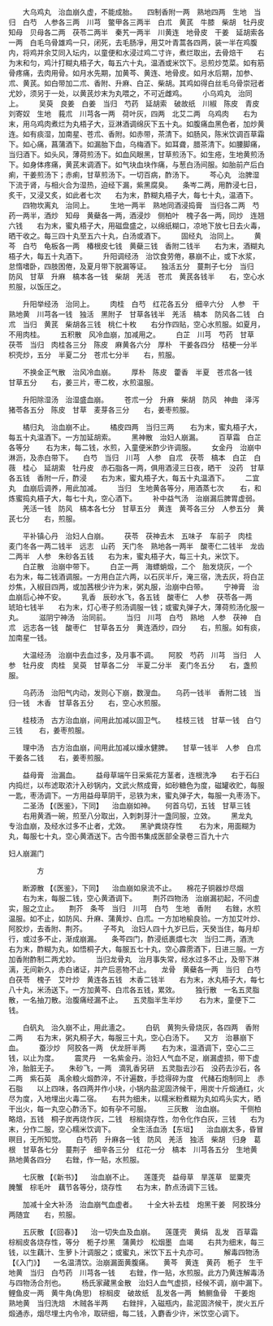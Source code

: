 <!-- { "loadSidebar": true } -->
　　大乌鸡丸　治血崩久虚，不能成胎。　　四制香附一两　熟地四两　生地　当归　白芍　人参各三两　川芎　鳖甲各三两半　白朮　黄芪　牛膝　柴胡　牡丹皮　知母　贝母各二两　茯苓二两半　秦艽一两半　川黄连　地骨皮　干姜　延胡索各一两　白毛乌骨雄鸡一只，闭死，去毛肠凈，用艾叶青蒿各四两，装一半在鸡腹内，将鸡并余艾同入坛内，以童便和水浸过鸡二寸许，煮烂取出，去骨焙干　　右为末和匀，鸡汁打糊丸梧子大，每五六十丸，温酒或米饮下。忌煎炒苋菜。如有筋骨疼痛，去肉用骨。如月水先期，加黄芩、黄连、地骨皮。如月水后期，加参、朮、黄芪。如白带加二朮、香附、升麻、白芷、柴胡。其鸡如得白丝毛乌骨崇冠者尤妙，须另于一处，以黄芪炒末为丸喂之，不可近雌鸡。
　　小乌鸡丸　治同上。
　　吴萸　良姜　白姜　当归　芍药　延胡索　破故纸　川椒　陈皮　青皮　刘寄奴　生地　莪朮　川芎各一两　荷叶灰，四两　北艾二两　乌鸡肉　　右为末，用乌鸡肉煮烂为丸梧子大，豆淋酒调绵灰下五十丸。如腹痛血黑色者，加炒黄连。如有痰湿，加南星、苍朮、香附。如赤带，茶清下。如肠风，陈米饮调百草霜下。如心痛，菖蒲酒下。如漏胎下血，乌梅酒下。如耳聋，腊茶清下。如腰脚痛，当归酒下。如头风，薄荷煎汤下。如血风眼黑，甘草煎汤下。如生疮，生地黄煎汤下。如身体疼痛，黄芪末调酒下。如气块血块作痛，与葱白汤间服。如胎前产后白痢，干姜煎汤下；赤痢，甘草煎汤下。一切百病，酢汤下。
　　芩心丸　治脾湿下流于肾，与相火合为湿热，迫经下漏，紫黑腐臭。　　条岑二两，用酢浸七日，炙干，又浸又炙，如此者七次　　右为末，酢糊丸梧子大，每七十丸，温酒下。
　　四物坎离丸　治同上。
　　生地一两半　熟地同酒浸捣膏　当归各二两　芍药一两半，酒炒　知母　黄蘗各一两，酒浸炒　侧柏叶　槐子各一两，同炒　连翘六钱　　右为末，蜜丸梧子大，用磁盘盛之，以绵纸糊口，凉地下放七日去火毒，晒干收之。每三四十丸至五六十丸，白汤或酒下。
　　固经丸　治同上。
　　黄芩　白芍　龟板各一两　椿根皮七钱　黄蘗三钱　香附二钱半　　右为末，酒糊丸梧子大，每五十丸酒下。
　　升阳调经汤　治饮食劳倦，暴崩不止，或下水浆，怠惰嗜卧，四肢困倦，及夏月带下脱漏等证。　　独活五分　蔓荆子七分　当归　防风　甘草　升麻　槁本各一钱　柴胡　羌活　苍朮　黄芪各钱半　　右，空心水煎服，以饭压之。

　　升阳举经汤　治同上。
　　肉桂　白芍　红花各五分　细辛六分　人参　干熟地黄　川芎各一钱　独活　黑附子　甘草各钱半　羌活　槁本　防风各二钱　白朮　当归　黄芪　柴胡各三钱　桃仁十枚　　右分作四贴，空心水煎服。如夏月，不用肉桂。
　　五积散　风冷血崩，加减用之。
　　白芷　川芎　芍药　甘草　茯苓　当归　肉桂各三分　陈皮　麻黄各六分　厚朴　干姜各四分　桔梗一分半　枳壳炒，五分　半夏二分　苍朮七分半　　右，煎服。

　　不换金正气散　治风冷血崩。
　　厚朴　陈皮　藿香　半夏　苍朮各一钱　甘草五分　　右，姜三片，枣二枚，水煎温服。

　　升阳除湿汤　治湿盛血崩。
　　苍朮一分　升麻　柴胡　防风　神曲　泽泻　猪苓各五分　陈皮　甘草　麦芽各三分　　右，姜枣煎服。

　　橘归丸　治血崩不止。
　　橘皮四两　当归三两
　　右为末，蜜丸梧子大，每五十丸温酒下。一方加延胡索。
　　黑神散　治妇人崩漏。
　　百草霜　白芷各等分
　　右为末，每二钱，水煎，入童便米酢少许调服。
　　女金丹　治崩中淋沥，及赤白带下。　　白芍　当归　川芎　人参　自朮　茯苓　槁本　白芷　白薇　桂心　延胡索　牡丹皮　赤石脂各一两，俱用酒浸三日夜，晒干　没药　甘草各五钱　香附一斤，酢浸　　右为末，蜜丸梧子大，每五十丸温酒下。
　　二宜丸　血崩后调养，用此加减。
　　当归　生地黄各等分，用酒蒸七次
　　右，和炼蜜捣丸梧子大，每七十丸，空心酒下。
　　补中益气汤　治崩漏后脾胃虚弱。
　　羌活一钱　防风　槁本各七分　甘草五分　黄连　黄芩各三分　人参五分　黄芪七分　　右，煎服。

　　平补镇心丹　治妇人白崩。
　　茯苓　茯神去木　五味子　车前子　肉桂　麦门冬各一两二钱半　远志　山药　天门冬　熟地各一两半　酸枣仁二钱半　龙齿二两半　人参　朱砂各五钱　　右为末，蜜丸梧子大，每三十丸，米饮下。
　　白芷散　治崩中带下。
　　白芷一两　海螵蛸煅，二个　胎发烧灰，一个　　右为末，每二钱酒调服。一方用白芷六两，以石灰半斤，淹三宿，洗去灰，将白芷炒焦，入椒目四两，或加茜根少许为末，粥丸服，治崩中白带。
　　宁神膏　治血崩后心神不安。
　　乳香　辰砂水飞，各五钱　酸枣仁　人参　茯苓各一两　琥珀七钱半　　右为末，灯心枣子煎汤调服一钱；或蜜丸弹子大，薄荷煎汤化服一丸。
　　滋阴宁神汤　治同前。
　　当归　川芎　白芍　熟地　人参　茯神　白朮　远志各一钱　酸枣仁　甘草各五分　黄连酒炒，四分　　右，煎服。如有痰，加南星一钱。

　　大温经汤　治崩中去血过多，及月事不调。　　阿胶　芍药　川芎　当归　人参　牡丹皮　肉桂　吴萸　甘草各二分　半夏二分半　麦门冬五分　　右，盏煎服。

　　乌药汤　治阳气内动，发则心下崩，数溲血。　　乌药一钱半　香附二钱　当归一钱　木香　甘草各五分　　右，空心水煎服。

　　桂枝汤　古方治血崩，间用此加减以固卫气。　　桂枝三钱　甘草一钱　白勺三钱
　　右，姜枣煎服。

　　理中汤　古方治血崩，间用此加减以燥水健脾。　　甘草一钱半　人参　白朮　干姜各二钱　　右，姜枣煎服。

　　益母膏　治漏血。
　　益母草端午日采紫花方茎者，连根洗净　　右于石臼内捣烂，以布滤取浓汁入砂锅内，文武火熬成膏，如砂糖色为度，磁罐收贮，每服一匙，枣汤调下。一方用益母草阴干，忌铁为末，蜜丸弹子大，每服一丸枣汤下。
　　二圣汤 【《医鉴》，下同】 　治血崩如神。　　何首乌切，五钱　甘草三钱
　　右用黄酒一碗，煎至八分取出，入刺刺芽汁一盏同服，立效。
　　黑龙丸　专治血崩，及经水过多不止者，尤效。　　黑驴粪烧存性
　　右为末，用面糊为丸，每服七十丸，空心黄酒送下。古今图书集成医部全录卷三百九十六

妇人崩漏门

　　　　方

　　断源散 【《医鉴》，下同】 　治血崩如泉流不止。　　棉花子铜器炒尽烟
　　右为末，每服二钱，空心黄酒调下。
　　荆芥四物汤　治崩漏初起，不问虚实，服之立止。　　荆芥　条芩　当归　川芎　白芍　生地　香附　　右銼，水煎温服。如不止，如防风、升麻、蒲黄炒、白朮。一方加地榆良验。一方加艾叶炒、阿胶炒，去香附、荆芥。
　　子芩丸　治妇人四十九岁已后，天癸当住，每月却行，或过多不止，渐成崩漏。　　条芩四门，酢浸纸裹煨七次　当归二两，酒洗　　右为末，酢糊为丸，如悟桐子大，每服五七十丸，空心霹雳酒下，日进三服。一方加香附酢制二两尤妙。
　　当归龙骨丸　治月事失常，经水过多不止，及带下淋漓，无间新久，赤白诸证，并产后恶物不止。　　龙骨　黄蘗各一两　当归　白芍　白茯苓　槐子　艾叶炒　黄连各五钱　木香二钱半　　右为末，水丸梧子大，每七八十丸，米汤送下。一方加黄芩、白朮各五钱，累效。
　　独行散　一名五灵脂散，一名抽刀散。治腹痛经漏不止。　　五灵脂半生半炒
　　右为末，童便下二钱。

　　白矾丸　治久崩不止，用此濇之。
　　白矾　黄狗头骨烧灰，各四两　香附二两　　右为末，粥丸桐子大，每服三十丸，空心白汤下。　　又方　治暴崩下血。
　　蚕沙炒　阿胶各一两　伏龙肝半两
　　右为末，温酒调下，空心二三钱，以止为度。
　　震灵丹　一名紫金丹。治妇人气血不足，崩漏虚损，带下虚冷，胎脏无子。　　朱砂飞，一两　滴乳香另研　五灵脂去沙石　没药去沙石，各二两　紫石英　禹余粮火煅酢淬，不计遍数，手捻得碎为度　代赭石炮制同上　赤石脂　　以上四味，各四两并作小块，小锅内盐泥固济候干，用炭十斤煅通红，火尽为度，入地埋出火毒二宿。　　右共为细未，以糯米粉煮糊为丸如鸡头实大，晒干出火，每一丸空心酢汤下。如有孕不可服。
　　三灰散　治血崩。
　　干侧柏略焙，五钱　桐子炭再烧作灰，二钱　棕榈烧存性，勿令化作白灰，三钱　　右为末，分作二服，空心糯米饮调下。
　　全生活血汤 【东垣】 　治血崩太多，昏冒暝目，无所知觉。　　白芍药　升麻各一钱　防风　羌活　独活　柴胡　归身　葛根　甘草各七分　蔓荆子　细辛各三分　红花一分　槁本　川芎各五分　生地黄　熟地黄各四分　　右銼，作一贴，水煎服。

　　七灰散 【《新书》】 　治血崩不止。　　莲蓬壳　益母草　旱莲草　罂粟壳　腌蟹　棕毛叶　藕节各等分，烧存性　　右为末，酢点汤调下三钱。

　　加减十全大补汤　治血崩气血虚者。　　十全大补去桂　炮黑干姜　阿胶珠分两随宜　　右，煎服。

　　五灰散 【《回春》】 　治一切失血及血崩。　　莲蓬壳　黄绢　乱发　百草霜　棕榈皮各烧存性，等分　栀子炒黑　蒲黄炒　松烟墨　血竭　　右共为细末，每三钱，以生藕汁、生萝卜汁调服之；或蜜丸，米饮下五十丸亦可。
　　解毒四物汤 【《入门》】 　一名温清饮。治崩漏面黄腹痛。　　黄芩　黄连　黄药　栀子　生干地黄　当归　白芍药　川芎各一钱　　右銼，作一贴，水煎服。此方乃黄连解毒汤与四物汤合剂也。
　　杨氏家藏黑金散　治妇人血气虚损，经候不调，崩中漏下。　　鲤鱼皮一两　黄牛角(角思)　棕榈皮　破故纸　乱发各一两　鰞鲗鱼骨　干姜炮　熟地黄　当归洗焙　木贼各半两　　右銼拌，入磁瓶内，盐泥固济候干，炭火五斤煅通赤，烟尽埋土内令冷，取研细，每二钱，入麝香少许，米饮空心调下。
